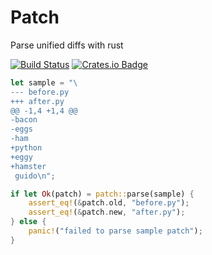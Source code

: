 # Patch

Parse unified diffs with rust

[![Build Status](https://travis-ci.org/uniphil/patch-rs.svg?branch=master)](https://travis-ci.org/uniphil/patch-rs)
[![Crates.io Badge](https://img.shields.io/crates/v/patch.svg)](https://crates.io/crates/patch)

```rust
let sample = "\
--- before.py
+++ after.py
@@ -1,4 +1,4 @@
-bacon
-eggs
-ham
+python
+eggy
+hamster
 guido\n";

if let Ok(patch) = patch::parse(sample) {
    assert_eq!(&patch.old, "before.py");
    assert_eq!(&patch.new, "after.py");
} else {
    panic!("failed to parse sample patch");
}
```

